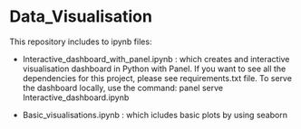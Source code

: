 # Data_Visualisation


This repository includes to ipynb files:
- Interactive_dashboard_with_panel.ipynb : which creates and interactive visualisation dashboard in Python with Panel.
If you want to see all the dependencies for this project, please see requirements.txt file.
To serve the dashboard locally, use the command:
panel serve Interactive_dashboard.ipynb 

- Basic_visualisations.ipynb : which icludes basic plots by using seaborn

